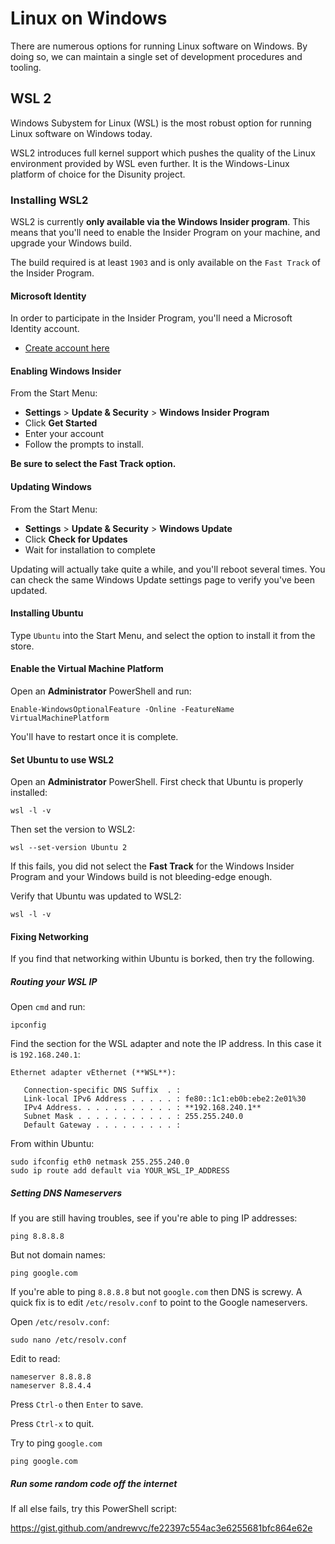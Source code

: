 # Linux on Windows

There are numerous options for running Linux software on Windows. By doing so, we can maintain a single set of development procedures and tooling.


## WSL 2

Windows Subystem for Linux (WSL) is the most robust option for running Linux software on Windows today.

WSL2 introduces full kernel support which pushes the quality of the Linux environment provided by WSL even further. It is the Windows-Linux platform of choice for the Disunity project.

### Installing WSL2

WSL2 is currently **only available via the Windows Insider program**. This means that you'll need to enable the Insider Program on your machine, and upgrade your Windows build.

The build required is at least `1903` and is only available on the `Fast Track` of the Insider Program.

#### Microsoft Identity

In order to participate in the Insider Program, you'll need a Microsoft Identity account. 

- [Create account here](https://insider.windows.com/oauthinsider?error=msa_signup&state=12345)


#### Enabling Windows Insider

From the Start Menu: 

- **Settings** > **Update & Security** > **Windows Insider Program**
- Click **Get Started**
- Enter your account
- Follow the prompts to install. 

**Be sure to select the Fast Track option.**

#### Updating Windows

From the Start Menu:

- **Settings** > **Update & Security** > **Windows Update**
- Click **Check for Updates**
- Wait for installation to complete

Updating will actually take quite a while, and you'll reboot several times. You can check the same Windows Update settings page to verify you've been updated.

#### Installing Ubuntu

Type `Ubuntu` into the Start Menu, and select the option to install it from the store.

#### Enable the Virtual Machine Platform

Open an **Administrator** PowerShell and run:

```
Enable-WindowsOptionalFeature -Online -FeatureName VirtualMachinePlatform
```

You'll have to restart once it is complete.

#### Set Ubuntu to use WSL2

Open an **Administrator** PowerShell. First check that Ubuntu is properly installed:

```
wsl -l -v
```

Then set the version to WSL2:

```
wsl --set-version Ubuntu 2
```

If this fails, you did not select the **Fast Track** for the Windows Insider Program and your Windows build is not bleeding-edge enough.

Verify that Ubuntu was updated to WSL2:

```
wsl -l -v
```

#### Fixing Networking

If you find that networking within Ubuntu is borked, then try the following.

##### Routing your WSL IP

Open `cmd` and run:

```
ipconfig
```

Find the section for the WSL adapter and note the IP address. In this case it is `192.168.240.1`:

```
Ethernet adapter vEthernet (**WSL**):

   Connection-specific DNS Suffix  . :
   Link-local IPv6 Address . . . . . : fe80::1c1:eb0b:ebe2:2e01%30
   IPv4 Address. . . . . . . . . . . : **192.168.240.1**
   Subnet Mask . . . . . . . . . . . : 255.255.240.0
   Default Gateway . . . . . . . . . :
```

From within Ubuntu:

```
sudo ifconfig eth0 netmask 255.255.240.0
sudo ip route add default via YOUR_WSL_IP_ADDRESS
```

##### Setting DNS Nameservers

If you are still having troubles, see if you're able to ping IP addresses:

```
ping 8.8.8.8
```

But not domain names:

```
ping google.com
````

If you're able to ping `8.8.8.8` but not `google.com` then DNS is screwy. A quick fix is to edit `/etc/resolv.conf` to point to the Google nameservers.

Open `/etc/resolv.conf`:

```
sudo nano /etc/resolv.conf
```

Edit to read:

```
nameserver 8.8.8.8
nameserver 8.8.4.4
```

Press `Ctrl-o` then `Enter` to save.

Press `Ctrl-x` to quit.

Try to ping `google.com`

```
ping google.com
```

##### Run some random code off the internet

If all else fails, try this PowerShell script:

https://gist.github.com/andrewvc/fe22397c554ac3e6255681bfc864e62e